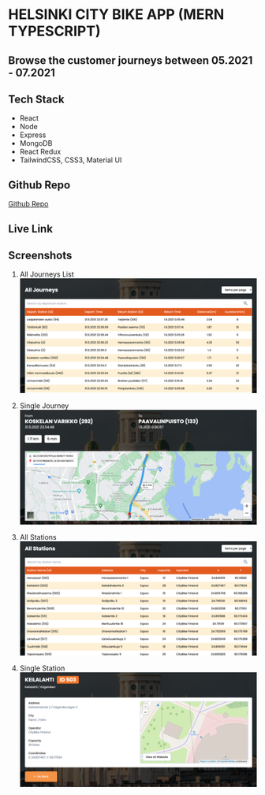 # HELSINKI CITY BIKE APP (MERN TYPESCRIPT)

## Browse the customer journeys between 05.2021 - 07.2021

## Tech Stack

- React
- Node
- Express
- MongoDB
- React Redux
- TailwindCSS, CSS3, Material UI


## Github Repo

<a href="https://www.github.com/kcvijay/solita-citybike-app" target="_blank">Github Repo</a>

## Live Link

## Screenshots

1. All Journeys List
   <img src="./client/src/assets/alljourneys.png" alt="List of all journeys">

2. Single Journey
   <img src="./client/src/assets/singlejourney.png" alt="Single journey page">

3. All Stations
   <img src="./client/src/assets/allstations.png" alt="List of all stations">

4. Single Station
   <img src="./client/src/assets/singlestation.png" alt="Single station page">
